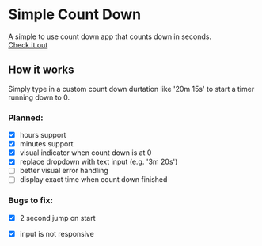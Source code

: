 # Simple Count Down
A simple to use count down app that counts down in seconds.\
[Check it out](https://ropfoo.github.io/simple-count-down/)

## How it works
Simply type in a custom count down durtation like '20m 15s' to start a timer running down to 0.

### Planned:
- [x] hours support
- [x] minutes support
- [x] visual indicator when count down is at 0
- [x] replace dropdown with text input (e.g. '3m 20s')
- [ ] better visual error handling
- [ ] display exact time when count down finished

### Bugs to fix:
- [x] 2 second jump on start
- [x] input is not responsive




